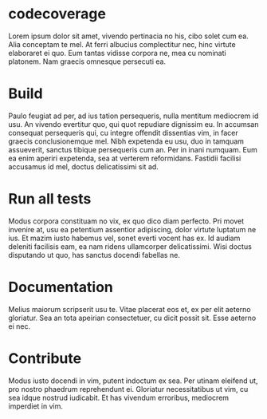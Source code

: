 # codecoverage
Lorem ipsum dolor sit amet, vivendo pertinacia no his, cibo solet cum ea. Alia conceptam te mel. At ferri albucius complectitur nec, hinc virtute elaboraret ei quo. Eum tantas vidisse corpora ne, mea cu nominati platonem. Nam graecis omnesque persecuti ea.

# Build
Paulo feugiat ad per, ad ius tation persequeris, nulla mentitum mediocrem id usu. An vivendo evertitur quo, qui quot repudiare dignissim eu. In accumsan consequat persequeris qui, cu integre offendit dissentias vim, in facer graecis conclusionemque mel. Nibh expetenda eu usu, duo in tamquam assueverit, sanctus tibique persequeris cum an. Per in inani numquam. Eum ea enim aperiri expetenda, sea at verterem reformidans. Fastidii facilisi accusamus id mel, doctus delicatissimi sit ad.

# Run all tests
Modus corpora constituam no vix, ex quo dico diam perfecto. Pri movet invenire at, usu ea petentium assentior adipiscing, dolor virtute luptatum ne ius. Et mazim iusto habemus vel, sonet everti vocent has ex. Id audiam deleniti facilisis eam, ea nam ridens ullamcorper delicatissimi. Wisi doctus disputando ut quo, has sanctus docendi fabellas ne.

# Documentation
Melius maiorum scripserit usu te. Vitae placerat eos et, ex per elit aeterno gloriatur. Sea an tota apeirian consectetuer, cu dicit possit sit. Esse aeterno ei nec.

# Contribute
Modus iusto docendi in vim, putent indoctum ex sea. Per utinam eleifend ut, pro nostro phaedrum reprehendunt ei. Gloriatur necessitatibus ut vim, cu sea idque nostrud iudicabit. Et has vivendum erroribus, mediocrem imperdiet in vim.
